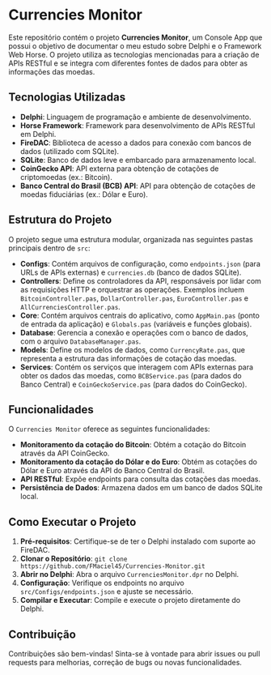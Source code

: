 # Currencies Monitor

Este repositório contém o projeto **Currencies Monitor**, um Console App que possui o objetivo de documentar o meu estudo sobre Delphi e o Framework Web Horse. 
O projeto utiliza as tecnologias mencionadas para a criação de APIs RESTful e se integra com diferentes fontes de dados para obter as informações das moedas.

## Tecnologias Utilizadas

*   **Delphi**: Linguagem de programação e ambiente de desenvolvimento.
*   **Horse Framework**: Framework para desenvolvimento de APIs RESTful em Delphi.
*   **FireDAC**: Biblioteca de acesso a dados para conexão com bancos de dados (utilizado com SQLite).
*   **SQLite**: Banco de dados leve e embarcado para armazenamento local.
*   **CoinGecko API**: API externa para obtenção de cotações de criptomoedas (ex.: Bitcoin).
*   **Banco Central do Brasil (BCB) API**: API para obtenção de cotações de moedas fiduciárias (ex.: Dólar e Euro).

## Estrutura do Projeto

O projeto segue uma estrutura modular, organizada nas seguintes pastas principais dentro de `src`:

*   **Configs**: Contém arquivos de configuração, como `endpoints.json` (para URLs de APIs externas) e `currencies.db` (banco de dados SQLite).
*   **Controllers**: Define os controladores da API, responsáveis por lidar com as requisições HTTP e orquestrar as operações. Exemplos incluem `BitcoinController.pas`, `DollarController.pas`, `EuroController.pas` e `AllCurrenciesController.pas`.
*   **Core**: Contém arquivos centrais do aplicativo, como `AppMain.pas` (ponto de entrada da aplicação) e `Globals.pas` (variáveis e funções globais).
*   **Database**: Gerencia a conexão e operações com o banco de dados, com o arquivo `DatabaseManager.pas`.
*   **Models**: Define os modelos de dados, como `CurrencyRate.pas`, que representa a estrutura das informações de cotação das moedas.
*   **Services**: Contém os serviços que interagem com APIs externas para obter os dados das moedas, como `BCBService.pas` (para dados do Banco Central) e `CoinGeckoService.pas` (para dados do CoinGecko).

## Funcionalidades

O `Currencies Monitor` oferece as seguintes funcionalidades:

*   **Monitoramento da cotação do Bitcoin**: Obtém a cotação do Bitcoin através da API CoinGecko.
*   **Monitoramento da cotação do Dólar e do Euro**: Obtém as cotações do Dólar e Euro através da API do Banco Central do Brasil.
*   **API RESTful**: Expõe endpoints para consulta das cotações das moedas.
*   **Persistência de Dados**: Armazena dados em um banco de dados SQLite local.

## Como Executar o Projeto

1.  **Pré-requisitos**: Certifique-se de ter o Delphi instalado com suporte ao FireDAC.
2.  **Clonar o Repositório**: `git clone https://github.com/FMaciel45/Currencies-Monitor.git`
3.  **Abrir no Delphi**: Abra o arquivo `CurrenciesMonitor.dpr` no Delphi.
4.  **Configuração**: Verifique os endpoints no arquivo `src/Configs/endpoints.json` e ajuste se necessário.
5.  **Compilar e Executar**: Compile e execute o projeto diretamente do Delphi.

## Contribuição

Contribuições são bem-vindas! Sinta-se à vontade para abrir issues ou pull requests para melhorias, correção de bugs ou novas funcionalidades.

